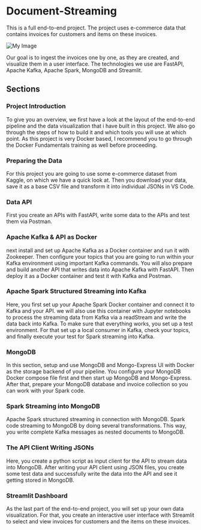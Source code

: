 # Document-Streaming

This is a full end-to-end  project. The project uses e-commerce data that contains invoices for customers and items on these invoices.

![My Image]([https://github.com/ansel9618/Twitter-Airflow-project/blob/main/images/Architecture.png](https://github.com/ansel9618/Document-Streaming/blob/main/images/github_doc_streaming.png))

Our goal is to ingest the invoices one by one, as they are created, and visualize them in a user interface. The technologies we use are FastAPI, Apache Kafka, Apache Spark, MongoDB and Streamlit.

## Sections
### Project Introduction
To give you an overview, we first have a look at the layout of the end-to-end pipeline and the data visualization that i have  built in this project. We also go through the steps of how to build it and which tools you will use at which point. As this project is very Docker based, I recommend you to go through the Docker Fundamentals training as well before proceeding.

### Preparing the Data
For this project you are going to use some e-commerce dataset from Kaggle, on which we have a quick look at. Then you download your data, save it as a base CSV file and transform it into individual JSONs in VS Code.

### Data API
First you create an APIs with FastAPI, write some data to the APIs and test them via Postman.

### Apache Kafka & API as Docker
next install and set up Apache Kafka as a Docker container and run it with Zookeeper. Then  configure your topics that you are going to run within your Kafka environment using important Kafka commands.
You will also prepare and build another API that writes data into Apache Kafka with FastAPI. Then  deploy it as a Docker container and test it with Kafka and Postman.

### Apache Spark Structured Streaming into Kafka
Here, you first set up your Apache Spark Docker container and connect it to Kafka and your API. we will also use this container with Jupyter notebooks to process the streaming data from Kafka via a readStream and write the data back into Kafka.
To make sure that everything works, you set up a test environment. For that set up a local consumer in Kafka, check your topics, and finally execute your test for Spark streaming into Kafka.

### MongoDB
In this section, setup and use MongoDB and Mongo-Express UI with Docker as the storage backend of your pipeline. You configure your MongoDB Docker compose file first and then start up MongoDB and Mongo-Express. After that,  prepare your MongoDB database and invoice collection so you can work with your Spark code.

### Spark Streaming into MongoDB
Apache Spark structured streaming in connection with MongoDB. Spark code streaming to MongoDB by doing several transformations. This way, you  write complete Kafka messages as nested documents to MongoDB.

### The API Client Writing JSONs
Here, you create a python script as input client for the API to stream data into MongoDB. After writing your API client using JSON files, you create some test data and successfully write the data into the API and see it getting stored in MongoDB. 

### Streamlit Dashboard
As the last part of the end-to-end project, you will set up your own data visualization. For that, you create an interactive user interface with Streamlit to select and view invoices for customers and the items on these invoices.
